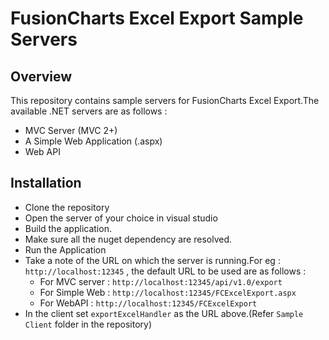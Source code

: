 # FusionCharts Excel Export Sample Servers

## Overview
This repository contains sample servers for FusionCharts Excel Export.The available .NET servers are as follows :

 * MVC Server (MVC 2+)
 * A Simple Web Application (.aspx)
 * Web API
## Installation
* Clone the repository
* Open the server of your choice in visual studio
* Build the application.
* Make sure all the nuget dependency are resolved.
* Run the Application
* Take a note of the URL on which the server is running.For eg : `http://localhost:12345` , the default URL to be used are as follows :
    * For MVC server : `http://localhost:12345/api/v1.0/export`
    * For Simple Web : `http://localhost:12345/FCExcelExport.aspx`
    * For WebAPI : `http://localhost:12345/FCExcelExport`
* In the client set `exportExcelHandler` as the URL above.(Refer `Sample Client` folder in the repository)
    